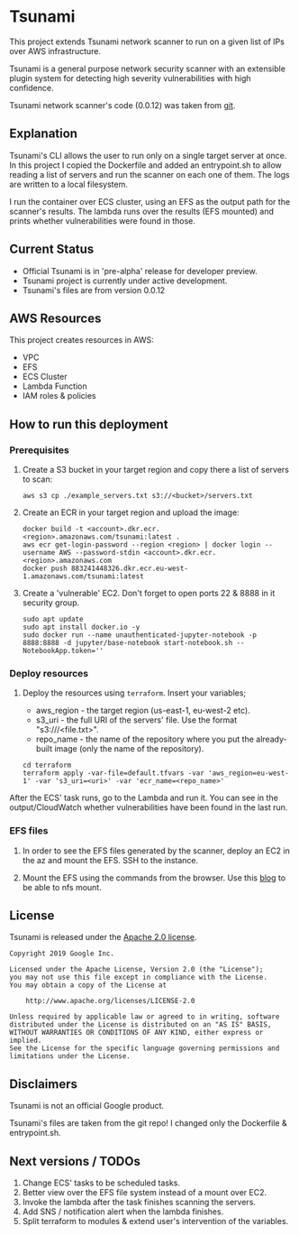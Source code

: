# Tsunami

This project extends Tsunami network scanner to run on a given list of IPs over AWS infrastructure.

Tsunami is a general purpose network security scanner with an extensible plugin
system for detecting high severity vulnerabilities with high confidence.

Tsunami network scanner's code (0.0.12) was taken from
[git](https://github.com/google/tsunami-security-scanner/blob/master/docs/index.md).

## Explanation

Tsunami's CLI allows the user to run only on a single target server at once.
In this project I copied the Dockerfile and added an entrypoint.sh to allow reading a list of servers
and run the scanner on each one of them. The logs are written to a local filesystem.

I run the container over ECS cluster, using an EFS as the output path for the scanner's results.
The lambda runs over the results (EFS mounted) and prints whether vulnerabilities were found in those.

## Current Status

*   Official Tsunami is in 'pre-alpha' release for developer preview.
*   Tsunami project is currently under active development.
*   Tsunami's files are from version 0.0.12

## AWS Resources

This project creates resources in AWS:

*   VPC
*   EFS
*   ECS Cluster
*   Lambda Function
*   IAM roles & policies

## How to run this deployment

### Prerequisites
 1.  Create a S3 bucket in your target region and copy there a list of servers to scan:

     ```
     aws s3 cp ./example_servers.txt s3://<bucket>/servers.txt
     ```

 2.  Create an ECR in your target region and upload the image:

     ```
     docker build -t <account>.dkr.ecr.<region>.amazonaws.com/tsunami:latest .
     aws ecr get-login-password --region <region> | docker login --username AWS --password-stdin <account>.dkr.ecr.<region>.amazonaws.com
     docker push 883241448326.dkr.ecr.eu-west-1.amazonaws.com/tsunami:latest
     ```

 3.  Create a 'vulnerable' EC2.
     Don't forget to open ports 22 & 8888 in it security group.

     ```
     sudo apt update
     sudo apt install docker.io -y
     sudo docker run --name unauthenticated-jupyter-notebook -p 8888:8888 -d jupyter/base-notebook start-notebook.sh --NotebookApp.token=''
     ```

### Deploy resources
 1.  Deploy the resources using `terraform`.
     Insert your variables;
     *   aws_region - the target region (us-east-1, eu-west-2 etc).
     *   s3_uri - the full URI of the servers' file. Use the format "s3://<bucket>/<file.txt>".
     *   repo_name - the name of the repository where you put the already-built image (only the name of the repository).

     ```
     cd terraform
     terraform apply -var-file=default.tfvars -var 'aws_region=eu-west-1' -var 's3_uri=<uri>' -var 'ecr_name=<repo_name>'
     ```

 After the ECS' task runs, go to the Lambda and run it.
 You can see in the output/CloudWatch whether vulnerabilities have been found in the last run.

### EFS files
 1.  In order to see the EFS files generated by the scanner, deploy an EC2 in the az and mount the EFS.
     SSH to the instance.
     
 2.  Mount the EFS using the commands from the browser.
     Use this
     [blog](https://medium.com/geekculture/ow-to-setup-amazon-elastic-file-system-efs-and-mount-on-to-ubuntu-ec2-b47346427d5)
     to be able to nfs mount.

## License

Tsunami is released under the [Apache 2.0 license](LICENSE).

```
Copyright 2019 Google Inc.

Licensed under the Apache License, Version 2.0 (the "License");
you may not use this file except in compliance with the License.
You may obtain a copy of the License at

    http://www.apache.org/licenses/LICENSE-2.0

Unless required by applicable law or agreed to in writing, software
distributed under the License is distributed on an "AS IS" BASIS,
WITHOUT WARRANTIES OR CONDITIONS OF ANY KIND, either express or implied.
See the License for the specific language governing permissions and
limitations under the License.
```

## Disclaimers

Tsunami is not an official Google product.

Tsunami's files are taken from the git repo!
I changed only the Dockerfile & entrypoint.sh.

## Next versions / TODOs

 1.  Change ECS' tasks to be scheduled tasks.
 2.  Better view over the EFS file system instead of a mount over EC2.
 3.  Invoke the lambda after the task finishes scanning the servers.
 4.  Add SNS / notification alert when the lambda finishes.
 5.  Split terraform to modules & extend user's intervention of the variables.
